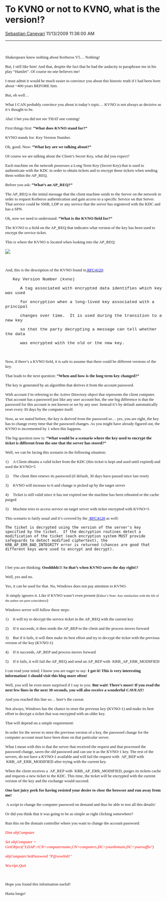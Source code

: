 <div id="page">

# To KVNO or not to KVNO, what is the version\!?

[Sebastian
Canevari](https://social.msdn.microsoft.com/profile/Sebastian%20Canevari)
11/13/2009 11:36:00
AM

-----

<div id="content">

<span style="font-size: small;"><span style="font-family: Calibri;"></span></span> 

<span style="font-size: small;"><span style="font-family: Calibri;">Shakespeare
knew nothing about Kerberos V5…
Nothing\!<span style="mso-spacerun: yes">  </span></span></span>

<span style="font-family: Calibri; font-size: small;">But, I still like
him\! And that, despite the fact that he had the audacity to paraphrase
me in his play “Hamlet”. Of course no one believes me\! </span>

<span style="font-family: Calibri; font-size: small;">I must admit it
would be much easier to convince you about this historic truth if I had
been born about \~400 years BEFORE him.</span>

<span style="font-family: Calibri; font-size: small;">But, oh well…
</span>

<span style="font-family: Calibri; font-size: small;">What I CAN
probably convince you about is today’s topic… KVNO is not always as
decisive as it’s thought to be.</span>

<span style="font-family: Calibri; font-size: small;">Aha\! I bet you
did not see THAT one
coming\!</span>

<span style="font-size: small;"><span style="font-family: Calibri;">First
things first: **“What does KVNO stand for?”**</span></span>

<span style="font-family: Calibri; font-size: small;">KVNO stands for:
Key Version Number.</span>

<span style="font-size: small;"><span style="font-family: Calibri;">Ok,
good. Now: **“What key are we talking about?”**</span></span>

<span style="font-family: Calibri; font-size: small;">Of course we are
talking about the Client’s Secret Key, what did you expect?</span>

<span style="font-family: Calibri; font-size: small;">Each machine on
the network possesses a Long Term Key (Secret Key) that is used to
authenticate with the KDC in order to obtain tickets and to encrypt
those tickets when sending them within the
AP\_REQ.</span>

<span style="font-size: small;"><span style="font-family: Calibri;">Before
you ask: **“What’s an AP\_REQ?”**</span></span>

<span style="font-family: Calibri; font-size: small;">The AP\_REQ is the
initial message that the client machine sends to the Server on the
network in order to request Kerberos authentication and gain access to a
specific Service on that Server. That service could be SMB, LDP or any
service that the server has registered with the KDC and has a
SPN.</span>

<span style="font-size: small;"><span style="font-family: Calibri;">Ok,
now we need to understand: **“What is the KVNO field
for?”**</span></span>

<span style="font-family: Calibri; font-size: small;">The KVNO is a
field on the AP\_REQ that indicates what version of the key has been
used to encrypt the service ticket.</span>

<span style="font-family: Calibri; font-size: small;">This is where the
KVNO is located when looking into the
AP\_REQ:</span>

<span style="mso-no-proof: yes"><span style="font-family: Calibri; font-size: small;">![](media/MSDNBlogsFS/prod.evol.blogs.msdn.com/CommunityServer.Blogs.Components.WeblogFiles/00/00/01/22/05/4807.pictureblogkvno.jpg)</span></span>

<span style="font-family: Calibri; font-size: small;"> </span>

<span style="font-family: Calibri; font-size: small;">And, this is the
description of the KVNO found
in</span>[<span style="font-family: Calibri; color: #0000ff; font-size: small;">
RFC4120</span>](http://www.ietf.org/rfc/rfc4120.txt)<span style="font-family: Calibri; font-size: small;">:</span>

<span style="FONT-FAMILY: &#39;Courier New&#39;; FONT-SIZE: 10pt; mso-fareast-font-family: &#39;Times New Roman&#39;"><span style="mso-spacerun: yes">  
</span>Key Version Number
(kvno)</span>

<span style="FONT-FAMILY: &#39;Courier New&#39;; FONT-SIZE: 10pt; mso-fareast-font-family: &#39;Times New Roman&#39;"><span style="mso-spacerun: yes">     
</span>A tag associated with encrypted data identifies which key was
used</span>

<span style="FONT-FAMILY: &#39;Courier New&#39;; FONT-SIZE: 10pt; mso-fareast-font-family: &#39;Times New Roman&#39;"><span style="mso-spacerun: yes">     
</span>for encryption when a long-lived key associated with a
principal</span>

<span style="FONT-FAMILY: &#39;Courier New&#39;; FONT-SIZE: 10pt; mso-fareast-font-family: &#39;Times New Roman&#39;"><span style="mso-spacerun: yes">     
</span>changes over time.<span style="mso-spacerun: yes">  </span>It is
used during the transition to a new
key</span>

<span style="FONT-FAMILY: &#39;Courier New&#39;; FONT-SIZE: 10pt; mso-fareast-font-family: &#39;Times New Roman&#39;"><span style="mso-spacerun: yes">     
</span>so that the party decrypting a message can tell whether the
data</span>

<span style="FONT-FAMILY: &#39;Courier New&#39;; FONT-SIZE: 10pt; mso-fareast-font-family: &#39;Times New Roman&#39;"><span style="mso-spacerun: yes">     
</span>was encrypted with the old or the new key.</span>

<span style="font-family: Calibri; font-size: small;"> </span>

<span style="font-family: Calibri; font-size: small;">Now, if there’s a
KVNO field, it is safe to assume that there could be different versions
of the key.</span>

<span style="font-size: small;"><span style="font-family: Calibri;">That
leads to the next question: **“When and how is the long term key
changed?”**</span></span>

<span style="font-family: Calibri; font-size: small;">The key is
generated by an algorithm that derives it from the account
password.</span>

<span style="font-family: Calibri; font-size: small;">With account I’m
referring to the Active Directory object that represents the client
computer. That account has a password just like any user account but,
the one big difference is that the password for this account is not
known or set by any user. Instead it’s by default automatically reset
every 30 days by the computer itself.</span>

<span style="font-family: Calibri; font-size: small;">Now, as we stated
before, the key is derived from the password so… yes, you are right, the
key has to change every time that the password changes. As you might
have already figured out, the KVNO is incremented by 1 when this
happens.</span>

<span style="font-size: small;"><span style="font-family: Calibri;">The
big question now is: **“What would be a scenario where the key used to
encrypt the ticket is different from the one that the server has
stored?”**</span></span>

<span style="font-family: Calibri; font-size: small;">Well, we can be
facing this scenario in the following
situation:</span>

<span style="mso-bidi-font-family: Calibri; mso-bidi-theme-font: minor-latin"><span style="mso-list: Ignore"><span style="font-family: Calibri; font-size: small;">1)</span><span style="FONT: 7pt &#39;Times New Roman&#39;">     
</span></span></span><span style="font-family: Calibri; font-size: small;">A
Client obtains a valid ticket from the KDC (this ticket is kept and used
until expired) and used the
KVNO=5</span>

<span style="mso-bidi-font-family: Calibri; mso-bidi-theme-font: minor-latin"><span style="mso-list: Ignore"><span style="font-family: Calibri; font-size: small;">2)</span><span style="FONT: 7pt &#39;Times New Roman&#39;">     
</span></span></span><span style="font-family: Calibri; font-size: small;">The
client then renews its password (if default, 30 days have passed since
last
reset)</span>

<span style="mso-bidi-font-family: Calibri; mso-bidi-theme-font: minor-latin"><span style="mso-list: Ignore"><span style="font-family: Calibri; font-size: small;">3)</span><span style="FONT: 7pt &#39;Times New Roman&#39;">     
</span></span></span><span style="font-family: Calibri; font-size: small;">KVNO
will increase to 6 and change is picked up by the target
server</span>

<span style="mso-bidi-font-family: Calibri; mso-bidi-theme-font: minor-latin"><span style="mso-list: Ignore"><span style="font-family: Calibri; font-size: small;">4)</span><span style="FONT: 7pt &#39;Times New Roman&#39;">     
</span></span></span><span style="font-family: Calibri; font-size: small;">Ticket
is still valid since it has not expired nor the machine has been
rebooted or the cache
purged</span>

<span style="mso-bidi-font-family: Calibri; mso-bidi-theme-font: minor-latin"><span style="mso-list: Ignore"><span style="font-family: Calibri; font-size: small;">5)</span><span style="FONT: 7pt &#39;Times New Roman&#39;">     
</span></span></span><span style="font-family: Calibri; font-size: small;">Machine
tries to access service on target server with ticket encrypted with
KVNO=5</span>

<span style="font-family: Calibri; font-size: small;">This scenario is
fairly usual and it’s covered by the
</span>[<span style="color: #0000ff;"><span style="font-size: small;"><span style="font-family: Calibri;"><span style="mso-spacerun: yes"> </span>RFC4120</span></span></span>](http://www.ietf.org/rfc/rfc4120.txt)<span style="font-family: Calibri; font-size: small;">
as
    well:</span>

    The ticket is decrypted using the version of the server's key specified by the ticket.  If the decryption routines detect a modification of the ticket (each encryption system MUST provide safeguards to detect modified ciphertext), the KRB_AP_ERR_BAD_INTEGRITY error is returned (chances are good that different keys were used to encrypt and decrypt).

<span style="font-family: Calibri; font-size: small;"> </span>

<span style="font-size: small;"><span style="font-family: Calibri;">I
bet you are thinking: **Ooohhhh\!\!\! So that’s when KVNO saves the day
right\!?**</span></span>

<span style="font-family: Calibri; font-size: small;">Well, yes and
no.</span>

<span style="font-family: Calibri; font-size: small;">Yes, it can be
used for that. No, Windows does not pay attention to
KVNO.</span>

<span style="font-family: Calibri;"><span style="font-size: small;"><span style="mso-spacerun: yes"> </span>It
simply ignores it. Like if KVNO wasn’t even present
(</span><span style="LINE-HEIGHT: 115%; FONT-SIZE: 8pt">Editor’s Note:
Any similarities with the life of the author are pure
coincidence</span><span style="font-size: small;">)</span></span>

<span style="font-family: Calibri; font-size: small;">Windows server
will follow these
steps:</span>

<span style="mso-bidi-font-family: Calibri; mso-bidi-theme-font: minor-latin"><span style="mso-list: Ignore"><span style="font-family: Calibri; font-size: small;">1)</span><span style="FONT: 7pt &#39;Times New Roman&#39;">     
</span></span></span><span style="font-family: Calibri; font-size: small;">It
will try to decrypt the service ticket in the AP\_REQ with the current
key</span>

<span style="mso-bidi-font-family: Calibri; mso-bidi-theme-font: minor-latin"><span style="mso-list: Ignore"><span style="font-family: Calibri; font-size: small;">2)</span><span style="FONT: 7pt &#39;Times New Roman&#39;">     
</span></span></span><span style="font-family: Calibri; font-size: small;">If
it succeeds, it then sends the AP\_REP to the client and the process
moves
forward</span>

<span style="mso-bidi-font-family: Calibri; mso-bidi-theme-font: minor-latin"><span style="mso-list: Ignore"><span style="font-family: Calibri; font-size: small;">3)</span><span style="FONT: 7pt &#39;Times New Roman&#39;">     
</span></span></span><span style="font-family: Calibri; font-size: small;">But
if it fails, it will then make its best effort and try to decrypt the
ticket with the previous version of the key
(KVNO-1)</span>

<span style="mso-bidi-font-family: Calibri; mso-bidi-theme-font: minor-latin"><span style="mso-list: Ignore"><span style="font-family: Calibri; font-size: small;">4)</span><span style="FONT: 7pt &#39;Times New Roman&#39;">     
</span></span></span><span style="font-family: Calibri; font-size: small;">If
it succeeds, AP\_REP and process moves
forward</span>

<span style="mso-bidi-font-family: Calibri; mso-bidi-theme-font: minor-latin"><span style="mso-list: Ignore"><span style="font-family: Calibri; font-size: small;">5)</span><span style="FONT: 7pt &#39;Times New Roman&#39;">     
</span></span></span><span style="font-family: Calibri; font-size: small;">If
it fails, it will fail the AP\_REQ and send an AP\_REP with
<span style="mso-spacerun: yes"> </span>KRB\_AP\_ERR\_MODIFIED</span>

<span style="font-size: small;"><span style="font-family: Calibri;">I
can read your mind; I know you are eager to say: **I got it\! This is
very interesting information\! I should visit this blog more
often\!**</span></span>

<span style="font-size: small;"><span style="font-family: Calibri;">Well,
you will be even more surprised if I say to you: **But wait\! There’s
more\! If you read the next few lines in the next 30 seconds, you will
also receive a wonderful CAVEAT\!**</span></span>

<span style="font-family: Calibri; font-size: small;">And you reached
this line so… here’s the caveat.</span>

<span style="font-family: Calibri; font-size: small;">Not always,
Windows has the chance to store the previous key (KVNO-1) and make its
best effort to decrypt a ticket that was encrypted with an older
key.</span>

<span style="font-family: Calibri; font-size: small;">That will depend
on a simple requirement:</span>

<span style="font-family: Calibri; font-size: small;">In order for the
server to store the previous version of a key, the password change for
the computer account must have been done on that particular
server.</span>

<span style="font-family: Calibri; font-size: small;">What I mean with
this is that the server that received the request and that processed the
password change, saves the old password and can use it as the KVNO-1
key. The rest of the servers, do not have a KVNO-1 available and will
fail the request with <span style="mso-spacerun: yes"> </span>AP\_REP
with <span style="mso-spacerun: yes"> </span>KRB\_AP\_ERR\_MODIFIED
after trying with the current key.</span>

<span style="font-family: Calibri; font-size: small;">When the client
receives a <span style="mso-spacerun: yes"> </span>AP\_REP with
<span style="mso-spacerun: yes"> </span>KRB\_AP\_ERR\_MODIFIED, purges
its tickets cache and requests a new ticket to the KDC. This time, the
ticket will be encrypted with the current version of the key and the
exchange would
succeed.</span>

**<span style="font-size: small;"><span style="font-family: Calibri;">One
last juicy perk for having resisted your desire to close the browser and
run away from
me\!</span></span>**

<span style="font-size: small;"><span style="font-family: Calibri;"><span style="mso-spacerun: yes"> </span>A
script to change the computer password on demand and thus be able to
test all this details\!</span></span>

<span style="font-family: Calibri; font-size: small;">Or did you think
that it was going to be as simple as right clicking somewhere?</span>

<span style="font-family: Calibri; font-size: small;">Run this on the
domain controller where you want to change the account
password:</span>

*<span style="COLOR: red"><span style="font-size: small;"><span style="font-family: Calibri;">Dim
objComputer</span></span></span>*

*<span style="COLOR: red"><span style="font-size: small;"><span style="font-family: Calibri;">Set
objComputer =
GetObject("LDAP://CN=computername,CN=computers,DC=yourdomain,DC=yoursuffix")</span></span></span>*

*<span style="COLOR: red"><span style="font-size: small;"><span style="font-family: Calibri;">objComputer.SetPassword
"P@ssw0rd1"</span></span></span>*

*<span style="COLOR: red"><span style="font-size: small;"><span style="font-family: Calibri;">Wscript.Quit</span></span></span>*

<span style="font-family: Calibri; font-size: small;"> </span>

<span style="font-family: Calibri; font-size: small;">Hope you found
this information useful\!</span>

<span style="font-family: Calibri; font-size: small;">Hasta
luego\!</span>

<span style="font-family: Calibri; font-size: small;"> </span>

</div>

</div>
